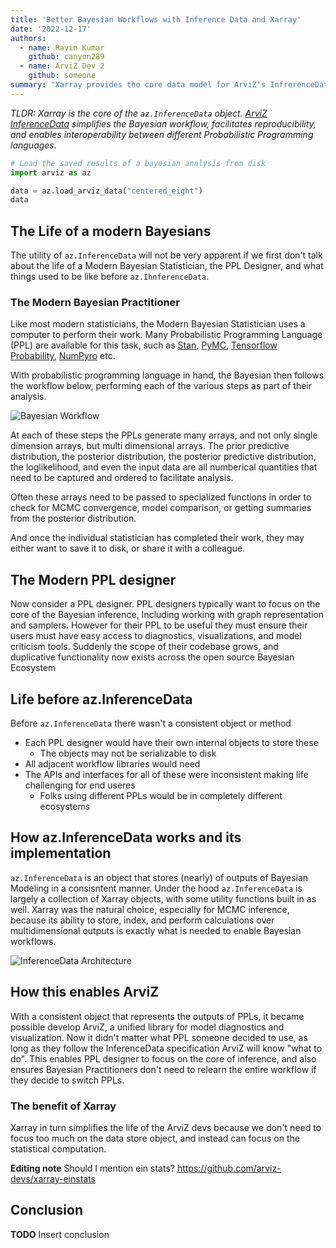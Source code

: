 ```yaml
---
title: 'Better Bayesian Workflows with Inference Data and Xarray'
date: '2022-12-17'
authors:
  - name: Ravin Kumar
    github: canyon289
  - name: ArviZ Dev 2
    github: someone
summary: "Xarray provides the core data model for ArviZ's InfrerenceData structure"
---
```


_TLDR: Xarray is the core of the `az.InferenceData` object. [ArviZ InferenceData](https://python.arviz.org/en/stable/api/generated/arviz.InferenceData.html) simplifies the Bayesian workflow, facilitates reproducibility, and enables interoperability between different Probabilistic Programming languages._

<!-- Temporary Reference https://xarray.dev/blog/introducing-pint-xarray -->

```python
# Load the saved results of a bayesian analysis from disk
import arviz as az

data = az.load_arviz_data("centered_eight")
data
```

<!-- https://xarray.dev/blog/introducing-pint-xarray -->

## The Life of a modern Bayesians

The utility of `az.InferenceData` will not be very apparent if we first don't talk about the life of a Modern Bayesian Statistician,
the PPL Designer, and what things used to be like before `az.IhnferenceData`.

### The Modern Bayesian Practitioner

Like most modern statisticians, the Modern Bayesian Statistician uses a computer to perform their work.
Many Probabilistic Programming Language (PPL) are available for this task, such as [Stan](https://mc-stan.org/),
[PyMC](https://www.pymc.io/), [Tensorflow Probability](https://www.tensorflow.org/probability), [NumPyro](http://pyro.ai/numpyro/) etc.

With probabilistic programming language in hand, the Bayesian then follows the workflow below, performing each of the various steps
as part of their analysis.

![Bayesian Workflow](https://bayesiancomputationbook.com/_images/Bayesian_workflow.png)

At each of these steps the PPLs generate many arrays, and not only single dimension arrays, but multi dimensional arrays.
The prior predictive distribution, the posterior distribution, the posterior predictive distribution, the loglikelihood, and even the input data
are all numberical quantities that need to be captured and ordered to facilitate analysis.

Often these arrays need to be passed to specialized functions in order to check for MCMC convergence, model comparison, or getting summaries from the posterior distribution.

And once the individual statistician has completed their work, they may either want to save it to disk,
or share it with a colleague.

## The Modern PPL designer

Now consider a PPL designer. PPL designers typically want to focus on the core of the Bayesian inference,
Including working with graph representation and samplers.
However for their PPL to be useful they must ensure their users must have easy access to diagnostics,
visualizations, and model criticism tools.
Suddenly the scope of their codebase grows, and duplicative functionality now exists across
the open source Bayesian Ecosystem

## Life before az.InferenceData

Before `az.InferenceData` there wasn't a consistent object or method

- Each PPL designer would have their own internal objects to store these
  - The objects may not be serializable to disk
- All adjacent workflow libraries would need
- The APIs and interfaces for all of these were inconsistent making life challenging for end useres
  - Folks using different PPLs would be in completely different ecosystems

## How az.InferenceData works and its implementation

`az.InferenceData` is an object that stores (nearly) of outputs of Bayesian Modeling in a consisntent manner.
Under the hood `az.InferenceData` is largely a collection of Xarray objects, with some utility functions built in as well.
Xarray was the natural choice, especially for MCMC inference, because its ability to store, index, and perform calculations
over multidimensional outputs is exactly what is needed to enable Bayesian workflows.

![InferenceData Architecture](https://python.arviz.org/en/stable/_images/InferenceDataStructure.png)

## How this enables ArviZ

With a consistent object that represents the outputs of PPLs, it became possible develop ArviZ,
a unified library for model diagnostics and visualization.
Now it didn't matter what PPL someone decided to use,
as long as they follow the InferenceData specification ArviZ will know "what to do".
This enables PPL designer to focus on the core of inference,
and also ensures Bayesian Practitioners don't need to relearn the entire workflow if they decide to switch PPLs.

### The benefit of Xarray

Xarray in turn simplifies the life of the ArviZ devs because we don't need to focus too much
on the data store object, and instead can focus on the statistical computation.

**Editing note** Should I mention ein stats?
https://github.com/arviz-devs/xarray-einstats

## Conclusion

**TODO** Insert conclusion
